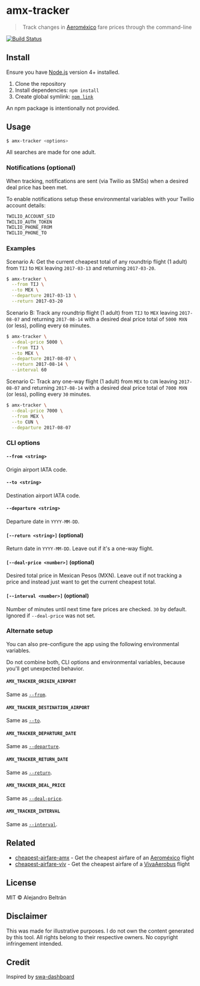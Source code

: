 # amx-tracker

>️ Track changes in [Aeroméxico](https://aeromexico.com) fare prices through the command-line

[![Build Status](https://img.shields.io/travis/alebelcor/amx-tracker/master.svg)](https://travis-ci.org/alebelcor/amx-tracker)

## Install

Ensure you have [Node.js](https://nodejs.org) version 4+ installed.

1. Clone the repository
2. Install dependencies: `npm install`
3. Create global symlink: [`npm link`](https://docs.npmjs.com/cli/link)

An npm package is intentionally not provided.

## Usage

```bash
$ amx-tracker <options>
```

All searches are made for one adult.

### Notifications (optional)

When tracking, notifications are sent (via Twilio as SMSs) when a desired deal price has been met.

To enable notifications setup these environmental variables with your Twilio account details:

```bash
TWILIO_ACCOUNT_SID
TWILIO_AUTH_TOKEN
TWILIO_PHONE_FROM
TWILIO_PHONE_TO
```

### Examples

Scenario A: Get the current cheapest total of any roundtrip flight (1 adult) from `TIJ` to `MEX` leaving `2017-03-13` and returning `2017-03-20`.

```bash
$ amx-tracker \
  --from TIJ \
  --to MEX \
  --departure 2017-03-13 \
  --return 2017-03-20
```

Scenario B: Track any roundtrip flight (1 adult) from `TIJ` to `MEX` leaving `2017-08-07` and returning `2017-08-14` with a desired deal price total of `5000 MXN` (or less), polling every `60` minutes.

```bash
$ amx-tracker \
  --deal-price 5000 \
  --from TIJ \
  --to MEX \
  --departure 2017-08-07 \
  --return 2017-08-14 \
  --interval 60
```

Scenario C: Track any one-way flight (1 adult) from `MEX` to `CUN` leaving `2017-08-07` and returning `2017-08-14` with a desired deal price total of `7000 MXN` (or less), polling every `30` minutes.

```bash
$ amx-tracker \
  --deal-price 7000 \
  --from MEX \
  --to CUN \
  --departure 2017-08-07
```

### CLI options

#### `--from <string>`

Origin airport IATA code.

#### `--to <string>`

Destination airport IATA code.

#### `--departure <string>`

Departure date in `YYYY-MM-DD`.

#### `[--return <string>]` (optional)

Return date in `YYYY-MM-DD`. Leave out if it's a one-way flight.

#### `[--deal-price <number>]` (optional)

Desired total price in Mexican Pesos (MXN). Leave out if not tracking a price and instead just want to get the current cheapest total.

#### `[--interval <number>]` (optional)

Number of minutes until next time fare prices are checked. `30` by default. Ignored if `--deal-price` was not set.

### Alternate setup

You can also pre-configure the app using the following environmental variables.

Do not combine both, CLI options and environmental variables, because you'll get unexpected behavior.

#### `AMX_TRACKER_ORIGIN_AIRPORT`

Same as [`--from`](#--from-string).

#### `AMX_TRACKER_DESTINATION_AIRPORT`

Same as [`--to`](#--to-string).

#### `AMX_TRACKER_DEPARTURE_DATE`

Same as [`--departure`](#--departure-string).

#### `AMX_TRACKER_RETURN_DATE`

Same as [`--return`](#--return-string-optional).

#### `AMX_TRACKER_DEAL_PRICE`

Same as [`--deal-price`](#--deal-price-number-optional).

#### `AMX_TRACKER_INTERVAL`

Same as [`--interval`](#--interval-number-optional).

## Related

* [cheapest-airfare-amx](https://github.com/alebelcor/cheapest-airfare-amx) - Get the cheapest airfare of an [Aeroméxico](https://aeromexico.com) flight
* [cheapest-airfare-viv](https://github.com/alebelcor/cheapest-airfare-viv) - Get the cheapest airfare of a [VivaAerobus](https://www.vivaaerobus.com) flight

## License

MIT © Alejandro Beltrán

## Disclaimer

This was made for illustrative purposes.
I do not own the content generated by this tool.
All rights belong to their respective owners.
No copyright infringement intended.

## Credit

Inspired by [swa-dashboard](https://github.com/ezekg/swa-dashboard)
